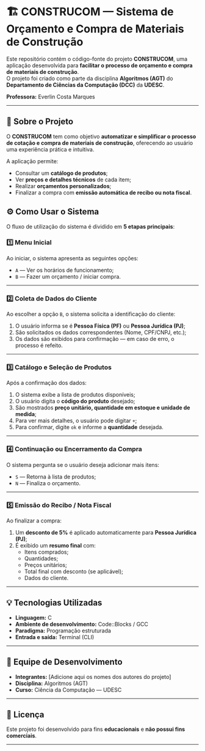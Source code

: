 # 🏗️ CONSTRUCOM — Sistema de Orçamento e Compra de Materiais de Construção

Este repositório contém o código-fonte do projeto **CONSTRUCOM**, uma aplicação desenvolvida para **facilitar o processo de orçamento e compra de materiais de construção**.  
O projeto foi criado como parte da disciplina **Algoritmos (AGT)** do **Departamento de Ciências da Computação (DCC)** da **UDESC**.

**Professora:** Everlin Costa Marques

---

## 🧩 Sobre o Projeto

O **CONSTRUCOM** tem como objetivo **automatizar e simplificar o processo de cotação e compra de materiais de construção**, oferecendo ao usuário uma experiência prática e intuitiva.  

A aplicação permite:
- Consultar um **catálogo de produtos**;
- Ver **preços e detalhes técnicos** de cada item;
- Realizar **orçamentos personalizados**;
- Finalizar a compra com **emissão automática de recibo ou nota fiscal**.

## ⚙️ Como Usar o Sistema

O fluxo de utilização do sistema é dividido em **5 etapas principais**:

### 1️⃣ Menu Inicial
Ao iniciar, o sistema apresenta as seguintes opções:
- `A` — Ver os horários de funcionamento;
- `B` — Fazer um orçamento / iniciar compra.

---

### 2️⃣ Coleta de Dados do Cliente
Ao escolher a opção `B`, o sistema solicita a identificação do cliente:
1. O usuário informa se é **Pessoa Física (PF)** ou **Pessoa Jurídica (PJ)**;
2. São solicitados os dados correspondentes (Nome, CPF/CNPJ, etc.);
3. Os dados são exibidos para confirmação — em caso de erro, o processo é refeito.

---

### 3️⃣ Catálogo e Seleção de Produtos
Após a confirmação dos dados:
1. O sistema exibe a lista de produtos disponíveis;
2. O usuário digita o **código do produto** desejado;
3. São mostrados **preço unitário, quantidade em estoque e unidade de medida**;
4. Para ver mais detalhes, o usuário pode digitar `+`;
5. Para confirmar, digite `ok` e informe a **quantidade** desejada.

---

### 4️⃣ Continuação ou Encerramento da Compra
O sistema pergunta se o usuário deseja adicionar mais itens:
- `S` — Retorna à lista de produtos;
- `N` — Finaliza o orçamento.

---

### 5️⃣ Emissão do Recibo / Nota Fiscal
Ao finalizar a compra:
1. Um **desconto de 5%** é aplicado automaticamente para **Pessoa Jurídica (PJ)**;
2. É exibido um **resumo final** com:
   - Itens comprados;
   - Quantidades;
   - Preços unitários;
   - Total final com desconto (se aplicável);
   - Dados do cliente.

---

## 💡 Tecnologias Utilizadas
- **Linguagem:** C  
- **Ambiente de desenvolvimento:** Code::Blocks / GCC  
- **Paradigma:** Programação estruturada  
- **Entrada e saída:** Terminal (CLI)

---

## 👥 Equipe de Desenvolvimento
- **Integrantes:** [Adicione aqui os nomes dos autores do projeto]
- **Disciplina:** Algoritmos (AGT)  
- **Curso:** Ciência da Computação — UDESC

---

## 📄 Licença
Este projeto foi desenvolvido para fins **educacionais** e **não possui fins comerciais**.

---
